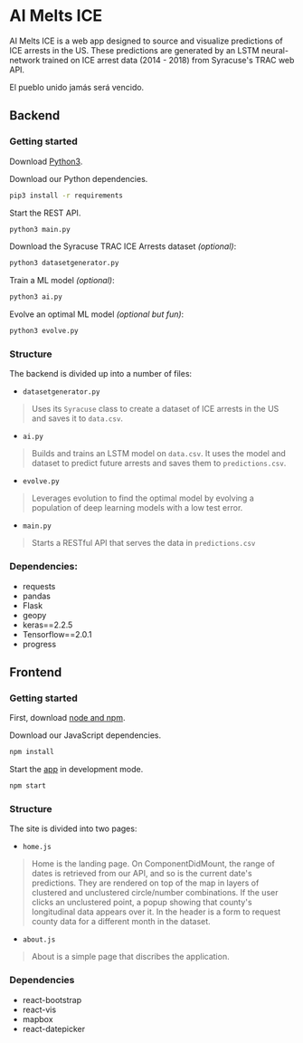 # AI Melts ICE

AI Melts ICE is a web app designed to source and visualize predictions of ICE arrests in the US.
These predictions are generated by an LSTM neural-network trained on ICE arrest data (2014 - 2018)
from Syracuse's TRAC web API.

El pueblo unido jamás será vencido.

## Backend

### Getting started

Download [Python3](https://www.python.org/downloads/).

Download our Python dependencies.

```bash
pip3 install -r requirements
```

Start the REST API.

```bash
python3 main.py
```

Download the Syracuse TRAC ICE Arrests dataset *(optional)*:

```bash
python3 datasetgenerator.py
```

Train a ML model *(optional)*:

```bash
python3 ai.py
```

Evolve an optimal ML model *(optional but fun)*:

```bash
python3 evolve.py
```

### Structure

The backend is divided up into a number of files:

- `datasetgenerator.py`

>  Uses its `Syracuse` class to create a dataset of ICE arrests in the US and saves it to `data.csv`.

- `ai.py`

> Builds and trains an LSTM model on `data.csv`. It uses the model and dataset to predict future arrests and saves them to `predictions.csv`.


- `evolve.py`

> Leverages evolution to find the optimal model by evolving a population of deep learning models with a low test error.

- `main.py`

> Starts a RESTful API that serves the data in `predictions.csv`

### Dependencies:

- requests
- pandas
- Flask
- geopy
- keras==2.2.5
- Tensorflow==2.0.1
- progress


## Frontend

### Getting started

First, download [node and npm](https://nodejs.org/en/download/).

Download our JavaScript dependencies.

```bash
npm install
```

Start the [app](http://localhost:3000/) in development mode.

```bash
npm start
```

### Structure

The site is divided into two pages:

- `home.js`

> Home is the landing page. On ComponentDidMount, the range of dates is retrieved
from our API, and so is the current date's predictions. They are rendered on top
of the map in layers of clustered and unclustered circle/number combinations.
If the user clicks an unclustered point, a popup showing that county's
longitudinal data appears over it. In the header is a form to request county
data for a different month in the dataset.

- `about.js`

> About is a simple page that discribes the application.

### Dependencies

- react-bootstrap
- react-vis
- mapbox
- react-datepicker
